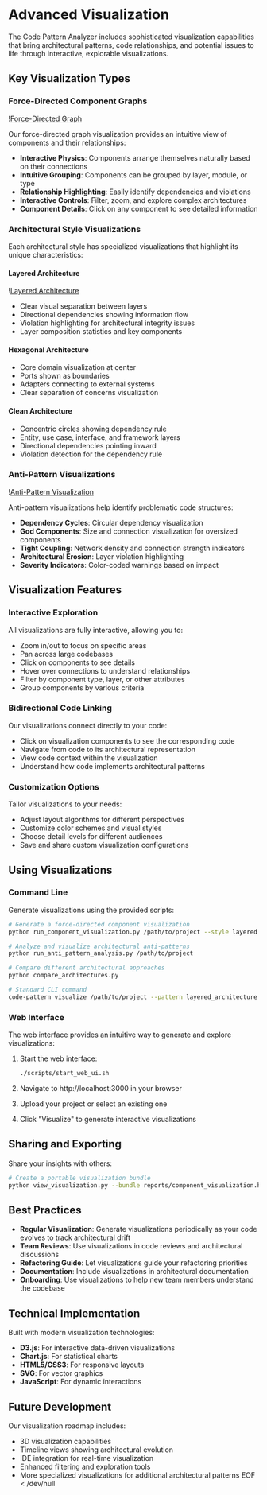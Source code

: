 # Advanced Visualization

The Code Pattern Analyzer includes sophisticated visualization capabilities that bring architectural patterns, code relationships, and potential issues to life through interactive, explorable visualizations.

## Key Visualization Types

### Force-Directed Component Graphs

\![Force-Directed Graph](../images/force_directed_graph.png)

Our force-directed graph visualization provides an intuitive view of components and their relationships:

- **Interactive Physics**: Components arrange themselves naturally based on their connections
- **Intuitive Grouping**: Components can be grouped by layer, module, or type
- **Relationship Highlighting**: Easily identify dependencies and violations
- **Interactive Controls**: Filter, zoom, and explore complex architectures
- **Component Details**: Click on any component to see detailed information

### Architectural Style Visualizations

Each architectural style has specialized visualizations that highlight its unique characteristics:

#### Layered Architecture

\![Layered Architecture](../images/layered_architecture.png)

- Clear visual separation between layers
- Directional dependencies showing information flow
- Violation highlighting for architectural integrity issues
- Layer composition statistics and key components

#### Hexagonal Architecture

- Core domain visualization at center
- Ports shown as boundaries
- Adapters connecting to external systems
- Clear separation of concerns visualization

#### Clean Architecture

- Concentric circles showing dependency rule
- Entity, use case, interface, and framework layers
- Directional dependencies pointing inward
- Violation detection for the dependency rule

### Anti-Pattern Visualizations

\![Anti-Pattern Visualization](../images/anti_pattern.png)

Anti-pattern visualizations help identify problematic code structures:

- **Dependency Cycles**: Circular dependency visualization
- **God Components**: Size and connection visualization for oversized components
- **Tight Coupling**: Network density and connection strength indicators
- **Architectural Erosion**: Layer violation highlighting
- **Severity Indicators**: Color-coded warnings based on impact

## Visualization Features

### Interactive Exploration

All visualizations are fully interactive, allowing you to:

- Zoom in/out to focus on specific areas
- Pan across large codebases
- Click on components to see details
- Hover over connections to understand relationships
- Filter by component type, layer, or other attributes
- Group components by various criteria

### Bidirectional Code Linking

Our visualizations connect directly to your code:

- Click on visualization components to see the corresponding code
- Navigate from code to its architectural representation
- View code context within the visualization
- Understand how code implements architectural patterns

### Customization Options

Tailor visualizations to your needs:

- Adjust layout algorithms for different perspectives
- Customize color schemes and visual styles
- Choose detail levels for different audiences
- Save and share custom visualization configurations

## Using Visualizations

### Command Line

Generate visualizations using the provided scripts:

```bash
# Generate a force-directed component visualization
python run_component_visualization.py /path/to/project --style layered

# Analyze and visualize architectural anti-patterns
python run_anti_pattern_analysis.py /path/to/project

# Compare different architectural approaches
python compare_architectures.py

# Standard CLI command
code-pattern visualize /path/to/project --pattern layered_architecture
```

### Web Interface

The web interface provides an intuitive way to generate and explore visualizations:

1. Start the web interface:
   ```bash
   ./scripts/start_web_ui.sh
   ```

2. Navigate to http://localhost:3000 in your browser
3. Upload your project or select an existing one
4. Click "Visualize" to generate interactive visualizations

## Sharing and Exporting

Share your insights with others:

```bash
# Create a portable visualization bundle
python view_visualization.py --bundle reports/component_visualization.html --output-dir ./portable_visualizations
```

## Best Practices

- **Regular Visualization**: Generate visualizations periodically as your code evolves to track architectural drift
- **Team Reviews**: Use visualizations in code reviews and architectural discussions
- **Refactoring Guide**: Let visualizations guide your refactoring priorities
- **Documentation**: Include visualizations in architectural documentation
- **Onboarding**: Use visualizations to help new team members understand the codebase

## Technical Implementation

Built with modern visualization technologies:

- **D3.js**: For interactive data-driven visualizations
- **Chart.js**: For statistical charts
- **HTML5/CSS3**: For responsive layouts
- **SVG**: For vector graphics
- **JavaScript**: For dynamic interactions

## Future Development

Our visualization roadmap includes:

- 3D visualization capabilities
- Timeline views showing architectural evolution
- IDE integration for real-time visualization
- Enhanced filtering and exploration tools
- More specialized visualizations for additional architectural patterns
EOF < /dev/null
